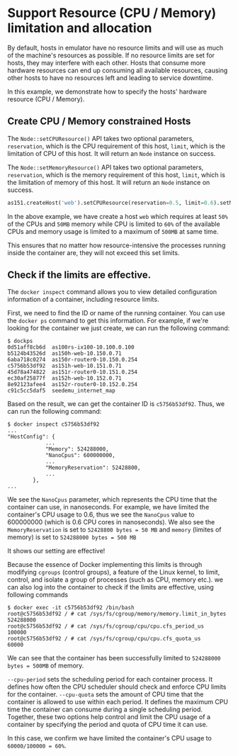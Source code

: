 # Support Resource (CPU / Memory) limitation and allocation
By default, hosts in emulator have no resource limits and will use as much of the machine's resources as possible. If no resource limits are set for hosts, they may interfere 
with each other. Hosts that consume more hardware resources can end up consuming all available resources, causing other hosts to have no resources left and leading to service downtime.

In this example, we demonstrate how to specify the hosts' hardware resource (CPU / Memory).

## Create CPU / Memory constrained Hosts
The `Node::setCPUResource()` API takes two optional parameters, `reservation`,
which is the CPU requirement of this host, `limit`, which is the limitation of CPU of this host.
It will return an `Node` instance on success. 

The `Node::setMemoryResource()` API takes two optional parameters, `reservation`,
which is the memory requirement of this host, `limit`, which is the limitation of memory of this host.
It will return an `Node` instance on success. 
 
 ```python
 as151.createHost('web').setCPUResource(reservation=0.5, limit=0.6).setMemoryResource(reservation='50M', limit='500M').joinNetwork('net0')
 ```
In the above example, we have create a host `web` which requires at least `50%` of the CPUs and `50MB` memory while CPU is limited to `60%` of the available CPUs 
and memory usage is limited to a maximum of `500MB` at same time.

This ensures that no matter how resource-intensive the processes running inside the container are, they will not exceed this set limits.

## Check if the limits are effective.
The `docker inspect` command allows you to view detailed configuration information of a container, including resource limits.

First, we need to find the ID or name of the running container. You can use the `docker ps` command to get this information.
For example, if we're looking for the container we just create, we can run the following command:
```shell-script
$ dockps
0d51aff8cb6d  as100rs-ix100-10.100.0.100
b5124b43526d  as150h-web-10.150.0.71
6aba718c0274  as150r-router0-10.150.0.254
c5756b53df92  as151h-web-10.151.0.71
45d78a474822  as151r-router0-10.151.0.254
ec30af25877f  as152h-web-10.152.0.71
8e92123afee4  as152r-router0-10.152.0.254
c91c5cc5daf5  seedemu_internet_map
```
Based on the result, we can get the container ID is `c5756b53df92`. Thus, we can run the following command:
```shell-script
$ docker inspect c5756b53df92
...
"HostConfig": {
            ...
            "Memory": 524288000,
            "NanoCpus": 600000000,
            ...
            "MemoryReservation": 52428800,
            ...
        },
...
```
We see the `NanoCpus` parameter, which represents the CPU time that the container can use, in nanoseconds. 
For example, we have limited the container's CPU usage to 0.6, thus we see the `NanoCpus` value to 600000000 (which is 0.6 CPU cores in nanoseconds).
We also see the `MemoryReservation` is set to `52428800 bytes = 50 MB` and `memory` (limites of memory) is set to `524288000 bytes = 500 MB`

It shows our setting are effective!

Because the essence of Docker implementing this limits is through modifying `cgroups` (control groups), a feature of the Linux kernel, to limit, control, and isolate 
a group of processes (such as CPU, memory etc.). we can also log into the container to check if the limits are effective, using following commands 
```shell-script
$ docker exec -it c5756b53df92 /bin/bash
root@c5756b53df92 / # cat /sys/fs/cgroup/memory/memory.limit_in_bytes
524288000
root@c5756b53df92 / # cat /sys/fs/cgroup/cpu/cpu.cfs_period_us 
100000
root@c5756b53df92 / # cat /sys/fs/cgroup/cpu/cpu.cfs_quota_us
60000
```
We can see that the container has been successfully limited to `524288000 bytes = 500MB` of memory. 

`--cpu-period` sets the scheduling period for each container
 process. It defines how often the CPU scheduler should check and enforce CPU limits for the container.
`--cpu-quota` sets the amount of CPU time that the container is allowed to use within each period. It defines the maximum CPU time the container can consume during a single scheduling period.
Together, these two options help control and limit the CPU usage of a container by specifying the period and quota of CPU time it can use.

In this case, we confirm we have limited the container's CPU usage to `60000/100000 = 60%`.

